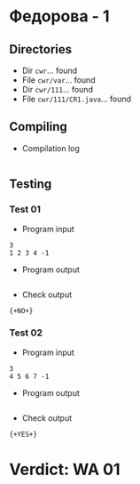 # Федорова - 1
## Directories
- Dir `cwr`... found
- File `cwr/var`... found
- Dir `cwr/111`... found
- File `cwr/111/CR1.java`... found
## Compiling
- Compilation log
```

```
## Testing
### Test 01
- Program input
```
3
1 2 3 4 -1

```
- Program output
```

```
- Check output
```
{+NO+}

```
### Test 02
- Program input
```
3
4 5 6 7 -1

```
- Program output
```

```
- Check output
```
{+YES+}

```
# Verdict: WA 01
